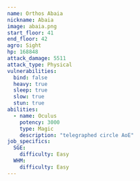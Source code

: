 ```yaml
---
name: Orthos Abaia
nickname: Abaia
image: abaia.png
start_floor: 41
end_floor: 42
agro: Sight
hp: 168848
attack_damage: 5511
attack_type: Physical
vulnerabilities:
  bind: false
  heavy: true
  sleep: true
  slow: true
  stun: true
abilities:
  - name: Oculus
    potency: 3000
    type: Magic
    description: "telegraphed circle AoE"
job_specifics:
  SGE:
    difficulty: Easy
  WHM:
    difficulty: Easy
---
```

